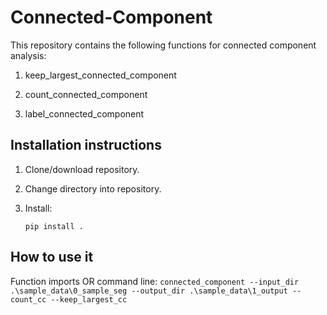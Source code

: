 # Connected-Component

This repository contains the following functions for connected component analysis:

1) keep_largest_connected_component

2) count_connected_component

3) label_connected_component

## Installation instructions 

1) Clone/download repository.

2) Change directory into repository.

3) Install:
	```
	pip install .
    ```
	
## How to use it 

Function imports OR command line:
	```
	connected_component --input_dir .\sample_data\0_sample_seg --output_dir .\sample_data\1_output --count_cc --keep_largest_cc
	```
	
